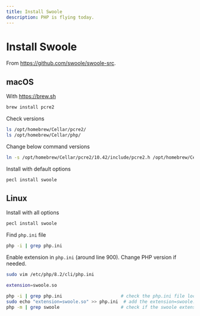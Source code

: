 ```yaml
---
title: Install Swoole
description: PHP is flying today.
---
```


# Install Swoole

From <https://github.com/swoole/swoole-src>.

## macOS

With <https://brew.sh>

```bash
brew install pcre2
```

Check versions

```bash
ls /opt/homebrew/Cellar/pcre2/
ls /opt/homebrew/Cellar/php/
```

Change below command versions

```bash
ln -s /opt/homebrew/Cellar/pcre2/10.42/include/pcre2.h /opt/homebrew/Cellar/php/8.2.2/include/php/ext/pcre/pcre2.h
```

Install with default options

```bash
pecl install swoole
```

## Linux

Install with all options

```bash
pecl install swoole
```

Find `php.ini` file

```bash
php -i | grep php.ini
```

Enable extension in `php.ini` (around line 900). Change PHP version if needed.

```bash
sudo vim /etc/php/8.2/cli/php.ini
```

```bash [/etc/php/8.2/cli/php.ini]
extension=swoole.so
```

```bash
php -i | grep php.ini                      # check the php.ini file location
sudo echo "extension=swoole.so" >> php.ini  # add the extension=swoole.so to the end of php.ini
php -m | grep swoole                       # check if the swoole extension has been enabled
```
